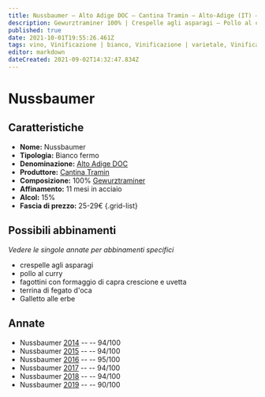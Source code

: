```yaml
---
title: Nussbaumer – Alto Adige DOC – Cantina Tramin – Alto-Adige (IT) – 25-29€ – 4★-5★
description: Gewurztraminer 100% | Crespelle agli asparagi – Pollo al curry – Fagottini con formaggio di capra crescione e uvetta – Terrina di fegato d'oca – Galletto alle erbe
published: true
date: 2021-10-01T19:55:26.461Z
tags: vino, Vinificazione | bianco, Vinificazione | varietale, Vinificazione | fermo, Valutazioni | 5 stelle, Regione | Alto-Adige (IT), gewurztraminer, crespelle agli asparagi, pollo al curry, fagottini con formaggio di capra crescione e uvetta, terrina di fegato d'oca, Prezzi | 25-29€, Galletto alle erbe
editor: markdown
dateCreated: 2021-09-02T14:32:47.834Z
---
```


# Nussbaumer

## Caratteristiche
- **Nome:** Nussbaumer
- **Tipologia:** Bianco fermo 
- **Denominazione:** [Alto Adige DOC](/denominazioni/Italia/Alto-Adige/DOC/Alto-Adige)
- **Produttore:** [Cantina Tramin](/produttori/Italia/Alto-Adige/Cantina-Tramin) 
- **Composizione:** 100% [Gewurztraminer](/vitigni/Germania/bacca-bianca/gewurztraminer)
- **Affinamento:** 11 mesi in acciaio
- **Alcol:** 15%
- **Fascia di prezzo:** 25-29€
{.grid-list}




## Possibili abbinamenti
*Vedere le singole annate per abbinamenti specifici*

- crespelle agli asparagi
- pollo al curry
- fagottini con formaggio di capra crescione e uvetta
- terrina di fegato d'oca
- Galletto alle erbe

## Annate
- Nussbaumer [2014](/vini/Italia/Alto-Adige/Cantina-Tramin/Nussbaumer/2014) -- <span class="star-5"></span> -- 94/100
- Nussbaumer [2015](/vini/Italia/Alto-Adige/Cantina-Tramin/Nussbaumer/2015) -- <span class="star-5"></span> -- 94/100 
- Nussbaumer [2016](/vini/Italia/Alto-Adige/Cantina-Tramin/Nussbaumer/2016) -- <span class="star-5"></span> -- 95/100  
- Nussbaumer [2017](/vini/Italia/Alto-Adige/Cantina-Tramin/Nussbaumer/2017) -- <span class="star-5"></span> -- 94/100 
- Nussbaumer [2018](/vini/Italia/Alto-Adige/Cantina-Tramin/Nussbaumer/2018) -- <span class="star-5"></span> -- 94/100 
- Nussbaumer [2019](/vini/Italia/Alto-Adige/Cantina-Tramin/Nussbaumer/2019) -- <span class="star-4"></span> -- 90/100 
 